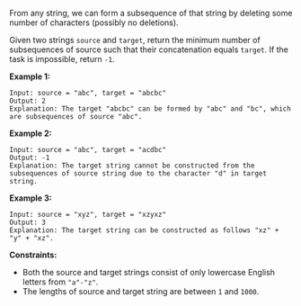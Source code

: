 From any string, we can form a subsequence of that string by deleting some number of characters (possibly no deletions).

Given two strings `source` and `target`, return the minimum number of subsequences of source such that their concatenation equals `target`. If the task is impossible, return `-1`.

 

**Example 1:**
```
Input: source = "abc", target = "abcbc"
Output: 2
Explanation: The target "abcbc" can be formed by "abc" and "bc", which are subsequences of source "abc".
```
**Example 2:**
```
Input: source = "abc", target = "acdbc"
Output: -1
Explanation: The target string cannot be constructed from the subsequences of source string due to the character "d" in target string.
```
**Example 3:**
```
Input: source = "xyz", target = "xzyxz"
Output: 3
Explanation: The target string can be constructed as follows "xz" + "y" + "xz".
``` 

**Constraints:**

* Both the source and target strings consist of only lowercase English letters from `"a"-"z"`.
* The lengths of source and target string are between `1` and `1000`.
